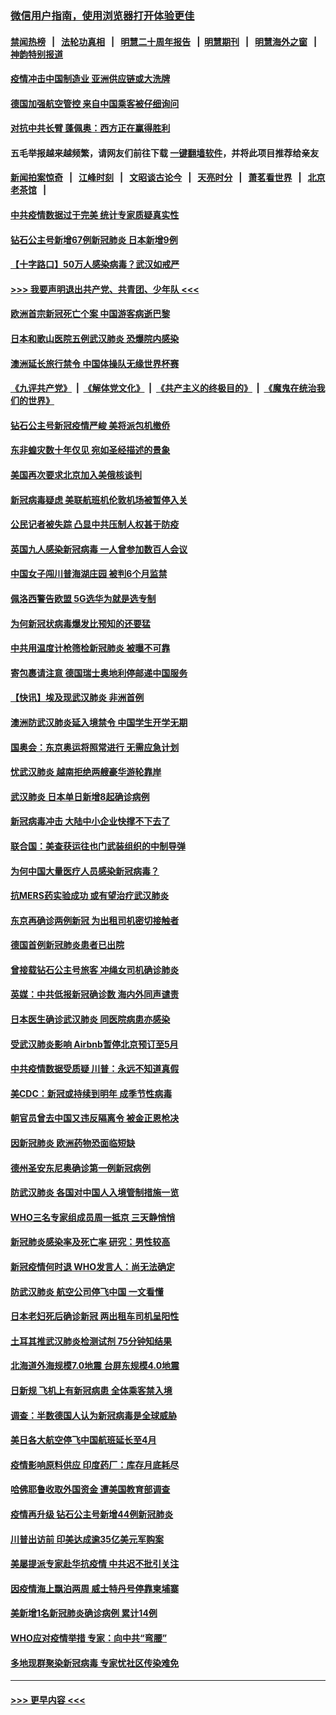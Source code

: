 ### [微信用户指南，使用浏览器打开体验更佳](https://github.com/gfw-breaker/banned-news1/blob/master/indexes/wechat-guide.md?t=0)
#### [禁闻热榜](热点新闻.md?t=0)  &nbsp;&nbsp;|&nbsp;&nbsp; [法轮功真相](https://github.com/gfw-breaker/truth/blob/master/README.md?t=0) &nbsp;&nbsp;|&nbsp;&nbsp; [明慧二十周年报告](https://github.com/gfw-breaker/mh-reports/blob/master/README.md?t=0) &nbsp;&nbsp;|&nbsp;&nbsp;[明慧期刊](https://github.com/gfw-breaker/mh-qikan) &nbsp;&nbsp;|&nbsp;&nbsp; [明慧海外之窗](https://github.com/gfw-breaker/mh-news/blob/master/README.md?t=0) &nbsp;&nbsp;|&nbsp;&nbsp; [神韵特别报道](https://github.com/gfw-breaker/mh-news/blob/master/shenyun.md?t=0)
#### [疫情冲击中国制造业 亚洲供应链或大洗牌](../pages/nsc418/n11871629.md?t=02160322) 
#### [德国加强航空管控 来自中国乘客被仔细询问](../pages/nsc418/n11871572.md?t=02160322) 
#### [对抗中共长臂 蓬佩奥：西方正在赢得胜利](../pages/nsc418/n11871500.md?t=02160322) 
#### 五毛举报越来越频繁，请网友们前往下载 [一键翻墙软件](https://github.com/gfw-breaker/ssr-accounts)，并将此项目推荐给亲友
#### [新闻拍案惊奇](https://github.com/gfw-breaker/banned-news1/blob/master/pages/link4.md) &nbsp;&nbsp;|&nbsp;&nbsp; [江峰时刻](https://github.com/gfw-breaker/banned-news1/blob/master/pages/link4.md) &nbsp;&nbsp;|&nbsp;&nbsp; [文昭谈古论今](https://github.com/gfw-breaker/banned-news1/blob/master/pages/link4.md) &nbsp;&nbsp;|&nbsp;&nbsp; [天亮时分](https://github.com/gfw-breaker/banned-news1/blob/master/pages/link4.md) &nbsp;&nbsp;|&nbsp;&nbsp; [萧茗看世界](https://github.com/gfw-breaker/banned-news1/blob/master/pages/link4.md) &nbsp;&nbsp;|&nbsp;&nbsp; [北京老茶馆](https://github.com/gfw-breaker/banned-news1/blob/master/pages/link4.md) &nbsp;&nbsp;|&nbsp;&nbsp; 
#### [中共疫情数据过于完美 统计专家质疑真实性](../pages/nsc418/n11870197.md?t=02160322) 
#### [钻石公主号新增67例新冠肺炎 日本新增9例](../pages/nsc418/n11871311.md?t=02160322) 
#### [【十字路口】50万人感染病毒？武汉如戒严](../pages/nsc418/n11870405.md?t=02160322) 
#### [>>> 我要声明退出共产党、共青团、少年队 <<<](https://github.com/begood0513/goodnews/blob/master/quit/letter.md) 
#### [欧洲首宗新冠死亡个案 中国游客病逝巴黎](../pages/nsc418/n11871247.md?t=02160322) 
#### [日本和歌山医院五例武汉肺炎 恐爆院内感染](../pages/nsc418/n11871128.md?t=02160322) 
#### [澳洲延长旅行禁令 中国体操队无缘世界杯赛](../pages/nsc418/n11870446.md?t=02160322) 
#### [《九评共产党》](https://github.com/begood0513/9ping.md/blob/master/README.md) &nbsp;|&nbsp; [《解体党文化》](../../../../jtdwh.md/blob/master/README.md)  &nbsp;|&nbsp; [《共产主义的终极目的》](../../../../gczydzjmd.md/blob/master/README.md) &nbsp;|&nbsp; [《魔鬼在统治我们的世界》](../../../../mgztzwmdsj.md/blob/master/README.md) 
#### [钻石公主号新冠疫情严峻 美将派包机撤侨](../pages/nsc418/n11870505.md?t=02160322) 
#### [东非蝗灾数十年仅见 宛如圣经描述的景象](../pages/nsc418/n11870398.md?t=02160322) 
#### [美国再次要求北京加入美俄核谈判](../pages/nsc418/n11870138.md?t=02160322) 
#### [新冠病毒疑虑 美联航班机伦敦机场被暂停入关](../pages/nsc418/n11870015.md?t=02160322) 
#### [公民记者被失踪 凸显中共压制人权甚于防疫](../pages/nsc418/n11870042.md?t=02160322) 
#### [英国九人感染新冠病毒 一人曾参加数百人会议](../pages/nsc418/n11869987.md?t=02160322) 
#### [中国女子闯川普海湖庄园 被判6个月监禁](../pages/nsc418/n11869919.md?t=02160322) 
#### [佩洛西警告欧盟 5G选华为就是选专制](../pages/nsc418/n11869898.md?t=02160322) 
#### [为何新冠状病毒爆发比预知的还要猛](../pages/nsc418/n11869828.md?t=02160322) 
#### [中共用温度计枪筛检新冠肺炎 被曝不可靠](../pages/nsc418/n11869707.md?t=02160322) 
#### [寄包裹请注意 德国瑞士奥地利停邮递中国服务](../pages/nsc418/n11869727.md?t=02160322) 
#### [【快讯】埃及现武汉肺炎 非洲首例](../pages/nsc418/n11869766.md?t=02160322) 
#### [澳洲防武汉肺炎延入境禁令 中国学生开学无期](../pages/nsc418/n11869546.md?t=02160322) 
#### [国奥会：东京奥运将照常进行 无需应急计划](../pages/nsc418/n11869422.md?t=02160322) 
#### [忧武汉肺炎 越南拒绝两艘豪华游轮靠岸](../pages/nsc418/n11867444.md?t=02160322) 
#### [武汉肺炎 日本单日新增8起确诊病例](../pages/nsc418/n11869272.md?t=02160322) 
#### [新冠病毒冲击 大陆中小企业快撑不下去了](../pages/nsc418/n11869259.md?t=02160322) 
#### [联合国：美查获运往也门武装组织的中制导弹](../pages/nsc418/n11868677.md?t=02160322) 
#### [为何中国大量医疗人员感染新冠病毒？](../pages/nsc418/n11869001.md?t=02160322) 
#### [抗MERS药实验成功 或有望治疗武汉肺炎](../pages/nsc418/n11868912.md?t=02160322) 
#### [东京再确诊两例新冠 为出租司机密切接触者](../pages/nsc418/n11868770.md?t=02160322) 
#### [德国首例新冠肺炎患者已出院](../pages/nsc418/n11868714.md?t=02160322) 
#### [曾接载钻石公主号旅客 冲绳女司机确诊肺炎](../pages/nsc418/n11868610.md?t=02160322) 
#### [英媒：中共低报新冠确诊数 海内外同声谴责](../pages/nsc418/n11867421.md?t=02160322) 
#### [日本医生确诊武汉肺炎 同医院病患亦感染](../pages/nsc418/n11867779.md?t=02160322) 
#### [受武汉肺炎影响 Airbnb暂停北京预订至5月](../pages/nsc418/n11867428.md?t=02160322) 
#### [中共疫情数据受质疑 川普：永远不知道真假](../pages/nsc418/n11867195.md?t=02160322) 
#### [美CDC：新冠或持续到明年 成季节性病毒](../pages/nsc418/n11867279.md?t=02160322) 
#### [朝官员曾去中国又违反隔离令 被金正恩枪决](../pages/nsc418/n11867087.md?t=02160322) 
#### [因新冠肺炎 欧洲药物恐面临短缺](../pages/nsc418/n11867036.md?t=02160322) 
#### [德州圣安东尼奥确诊第一例新冠病例](../pages/nsc418/n11867194.md?t=02160322) 
#### [防武汉肺炎 各国对中国人入境管制措施一览](../pages/nsc418/n11838726.md?t=02160322) 
#### [WHO三名专家组成员周一抵京 三天静悄悄](../pages/nsc418/n11866947.md?t=02160322) 
#### [新冠肺炎感染率及死亡率 研究：男性较高](../pages/nsc418/n11866956.md?t=02160322) 
#### [新冠疫情何时退 WHO发言人：尚无法确定](../pages/nsc418/n11866864.md?t=02160322) 
#### [防武汉肺炎 航空公司停飞中国 一文看懂](../pages/nsc418/n11866800.md?t=02160322) 
#### [日本老妇死后确诊新冠 两出租车司机呈阳性](../pages/nsc418/n11866755.md?t=02160322) 
#### [土耳其推武汉肺炎检测试剂 75分钟知结果](../pages/nsc418/n11866520.md?t=02160322) 
#### [北海道外海规模7.0地震 台屏东规模4.0地震](../pages/nsc418/n11866262.md?t=02160322) 
#### [日新规 飞机上有新冠病患 全体乘客禁入境](../pages/nsc418/n11866233.md?t=02160322) 
#### [调查：半数德国人认为新冠病毒是全球威胁](../pages/nsc418/n11866687.md?t=02160322) 
#### [美日各大航空停飞中国航班延长至4月](../pages/nsc418/n11865980.md?t=02160322) 
#### [疫情影响原料供应 印度药厂：库存月底耗尽](../pages/nsc418/n11865151.md?t=02160322) 
#### [哈佛耶鲁收取外国资金 遭美国教育部调查](../pages/nsc418/n11864950.md?t=02160322) 
#### [疫情再升级 钻石公主号新增44例新冠肺炎](../pages/nsc418/n11865033.md?t=02160322) 
#### [川普出访前 印美达成逾35亿美元军购案](../pages/nsc418/n11865444.md?t=02160322) 
#### [美屡提派专家赴华抗疫情 中共迟不批引关注](../pages/nsc418/n11864719.md?t=02160322) 
#### [因疫情海上飘泊两周 威士特丹号停靠柬埔寨](../pages/nsc418/n11865007.md?t=02160322) 
#### [美新增1名新冠肺炎确诊病例 累计14例](../pages/nsc418/n11864893.md?t=02160322) 
#### [WHO应对疫情举措 专家：向中共“弯腰”](../pages/nsc418/n11864727.md?t=02160322) 
#### [多地现群聚染新冠病毒 专家忧社区传染难免](../pages/nsc418/n11864715.md?t=02160322) 

----
#### [ >>> 更早内容 <<< ](../indexes/nsc418-earlier.md)
